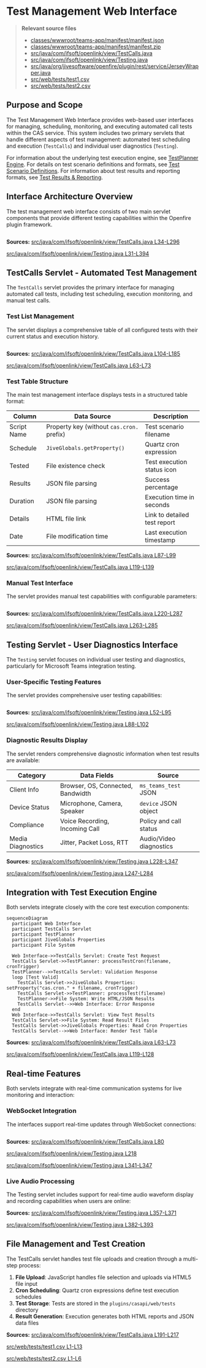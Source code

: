 # Test Management Web Interface

> **Relevant source files**
> * [classes/wwwroot/teams-app/manifest/manifest.json](https://github.com/ComitFS/cas-service/blob/b7087e8d/classes/wwwroot/teams-app/manifest/manifest.json)
> * [classes/wwwroot/teams-app/manifest/manifest.zip](https://github.com/ComitFS/cas-service/blob/b7087e8d/classes/wwwroot/teams-app/manifest/manifest.zip)
> * [src/java/com/ifsoft/openlink/view/TestCalls.java](https://github.com/ComitFS/cas-service/blob/b7087e8d/src/java/com/ifsoft/openlink/view/TestCalls.java)
> * [src/java/com/ifsoft/openlink/view/Testing.java](https://github.com/ComitFS/cas-service/blob/b7087e8d/src/java/com/ifsoft/openlink/view/Testing.java)
> * [src/java/org/jivesoftware/openfire/plugin/rest/service/JerseyWrapper.java](https://github.com/ComitFS/cas-service/blob/b7087e8d/src/java/org/jivesoftware/openfire/plugin/rest/service/JerseyWrapper.java)
> * [src/web/tests/test1.csv](https://github.com/ComitFS/cas-service/blob/b7087e8d/src/web/tests/test1.csv)
> * [src/web/tests/test2.csv](https://github.com/ComitFS/cas-service/blob/b7087e8d/src/web/tests/test2.csv)

## Purpose and Scope

The Test Management Web Interface provides web-based user interfaces for managing, scheduling, monitoring, and executing automated call tests within the CAS service. This system includes two primary servlets that handle different aspects of test management: automated test scheduling and execution (`TestCalls`) and individual user diagnostics (`Testing`).

For information about the underlying test execution engine, see [TestPlanner Engine](./3.1-testplanner-engine.md). For details on test scenario definitions and formats, see [Test Scenario Definitions](./3.2-test-scenario-definitions.md). For information about test results and reporting formats, see [Test Results & Reporting](./3.3-test-results-and-reporting.md).

## Interface Architecture Overview

The test management web interface consists of two main servlet components that provide different testing capabilities within the Openfire plugin framework.

```

```

**Sources:** [src/java/com/ifsoft/openlink/view/TestCalls.java L34-L296](https://github.com/ComitFS/cas-service/blob/b7087e8d/src/java/com/ifsoft/openlink/view/TestCalls.java#L34-L296)

 [src/java/com/ifsoft/openlink/view/Testing.java L31-L394](https://github.com/ComitFS/cas-service/blob/b7087e8d/src/java/com/ifsoft/openlink/view/Testing.java#L31-L394)

## TestCalls Servlet - Automated Test Management

The `TestCalls` servlet provides the primary interface for managing automated call tests, including test scheduling, execution monitoring, and manual test calls.

### Test List Management

The servlet displays a comprehensive table of all configured tests with their current status and execution history.

```

```

**Sources:** [src/java/com/ifsoft/openlink/view/TestCalls.java L104-L185](https://github.com/ComitFS/cas-service/blob/b7087e8d/src/java/com/ifsoft/openlink/view/TestCalls.java#L104-L185)

 [src/java/com/ifsoft/openlink/view/TestCalls.java L63-L73](https://github.com/ComitFS/cas-service/blob/b7087e8d/src/java/com/ifsoft/openlink/view/TestCalls.java#L63-L73)

### Test Table Structure

The main test management interface displays tests in a structured table format:

| Column | Data Source | Description |
| --- | --- | --- |
| Script Name | Property key (without `cas.cron.` prefix) | Test scenario filename |
| Schedule | `JiveGlobals.getProperty()` | Quartz cron expression |
| Tested | File existence check | Test execution status icon |
| Results | JSON file parsing | Success percentage |
| Duration | JSON file parsing | Execution time in seconds |
| Details | HTML file link | Link to detailed test report |
| Date | File modification time | Last execution timestamp |

**Sources:** [src/java/com/ifsoft/openlink/view/TestCalls.java L87-L99](https://github.com/ComitFS/cas-service/blob/b7087e8d/src/java/com/ifsoft/openlink/view/TestCalls.java#L87-L99)

 [src/java/com/ifsoft/openlink/view/TestCalls.java L119-L139](https://github.com/ComitFS/cas-service/blob/b7087e8d/src/java/com/ifsoft/openlink/view/TestCalls.java#L119-L139)

### Manual Test Interface

The servlet provides manual test capabilities with configurable parameters:

```

```

**Sources:** [src/java/com/ifsoft/openlink/view/TestCalls.java L220-L287](https://github.com/ComitFS/cas-service/blob/b7087e8d/src/java/com/ifsoft/openlink/view/TestCalls.java#L220-L287)

 [src/java/com/ifsoft/openlink/view/TestCalls.java L263-L285](https://github.com/ComitFS/cas-service/blob/b7087e8d/src/java/com/ifsoft/openlink/view/TestCalls.java#L263-L285)

## Testing Servlet - User Diagnostics Interface

The `Testing` servlet focuses on individual user testing and diagnostics, particularly for Microsoft Teams integration testing.

### User-Specific Testing Features

The servlet provides comprehensive user testing capabilities:

```

```

**Sources:** [src/java/com/ifsoft/openlink/view/Testing.java L52-L95](https://github.com/ComitFS/cas-service/blob/b7087e8d/src/java/com/ifsoft/openlink/view/Testing.java#L52-L95)

 [src/java/com/ifsoft/openlink/view/Testing.java L88-L102](https://github.com/ComitFS/cas-service/blob/b7087e8d/src/java/com/ifsoft/openlink/view/Testing.java#L88-L102)

### Diagnostic Results Display

The servlet renders comprehensive diagnostic information when test results are available:

| Category | Data Fields | Source |
| --- | --- | --- |
| Client Info | Browser, OS, Connected, Bandwidth | `ms_teams_test` JSON |
| Device Status | Microphone, Camera, Speaker | `device` JSON object |
| Compliance | Voice Recording, Incoming Call | Policy and call status |
| Media Diagnostics | Jitter, Packet Loss, RTT | Audio/Video diagnostics |

**Sources:** [src/java/com/ifsoft/openlink/view/Testing.java L228-L347](https://github.com/ComitFS/cas-service/blob/b7087e8d/src/java/com/ifsoft/openlink/view/Testing.java#L228-L347)

 [src/java/com/ifsoft/openlink/view/Testing.java L247-L284](https://github.com/ComitFS/cas-service/blob/b7087e8d/src/java/com/ifsoft/openlink/view/Testing.java#L247-L284)

## Integration with Test Execution Engine

Both servlets integrate closely with the core test execution components:

```mermaid
sequenceDiagram
  participant Web Interface
  participant TestCalls Servlet
  participant TestPlanner
  participant JiveGlobals Properties
  participant File System

  Web Interface->>TestCalls Servlet: Create Test Request
  TestCalls Servlet->>TestPlanner: processTestCron(filename, cronTrigger)
  TestPlanner-->>TestCalls Servlet: Validation Response
  loop [Test Valid]
    TestCalls Servlet->>JiveGlobals Properties: setProperty("cas.cron." + filename, cronTrigger)
    TestCalls Servlet->>TestPlanner: processTest(filename)
    TestPlanner->>File System: Write HTML/JSON Results
    TestCalls Servlet-->>Web Interface: Error Response
  end
  Web Interface->>TestCalls Servlet: View Test Results
  TestCalls Servlet->>File System: Read Result Files
  TestCalls Servlet->>JiveGlobals Properties: Read Cron Properties
  TestCalls Servlet-->>Web Interface: Render Test Table
```

**Sources:** [src/java/com/ifsoft/openlink/view/TestCalls.java L63-L73](https://github.com/ComitFS/cas-service/blob/b7087e8d/src/java/com/ifsoft/openlink/view/TestCalls.java#L63-L73)

 [src/java/com/ifsoft/openlink/view/TestCalls.java L119-L128](https://github.com/ComitFS/cas-service/blob/b7087e8d/src/java/com/ifsoft/openlink/view/TestCalls.java#L119-L128)

## Real-time Features

Both servlets integrate with real-time communication systems for live monitoring and interaction:

### WebSocket Integration

The interfaces support real-time updates through WebSocket connections:

```

```

**Sources:** [src/java/com/ifsoft/openlink/view/TestCalls.java L80](https://github.com/ComitFS/cas-service/blob/b7087e8d/src/java/com/ifsoft/openlink/view/TestCalls.java#L80-L80)

 [src/java/com/ifsoft/openlink/view/Testing.java L218](https://github.com/ComitFS/cas-service/blob/b7087e8d/src/java/com/ifsoft/openlink/view/Testing.java#L218-L218)

 [src/java/com/ifsoft/openlink/view/Testing.java L341-L347](https://github.com/ComitFS/cas-service/blob/b7087e8d/src/java/com/ifsoft/openlink/view/Testing.java#L341-L347)

### Live Audio Processing

The Testing servlet includes support for real-time audio waveform display and recording capabilities when users are online:

**Sources:** [src/java/com/ifsoft/openlink/view/Testing.java L357-L371](https://github.com/ComitFS/cas-service/blob/b7087e8d/src/java/com/ifsoft/openlink/view/Testing.java#L357-L371)

 [src/java/com/ifsoft/openlink/view/Testing.java L382-L393](https://github.com/ComitFS/cas-service/blob/b7087e8d/src/java/com/ifsoft/openlink/view/Testing.java#L382-L393)

## File Management and Test Creation

The TestCalls servlet handles test file uploads and creation through a multi-step process:

1. **File Upload**: JavaScript handles file selection and uploads via HTML5 file input
2. **Cron Scheduling**: Quartz cron expressions define test execution schedules
3. **Test Storage**: Tests are stored in the `plugins/casapi/web/tests` directory
4. **Result Generation**: Execution generates both HTML reports and JSON data files

**Sources:** [src/java/com/ifsoft/openlink/view/TestCalls.java L191-L217](https://github.com/ComitFS/cas-service/blob/b7087e8d/src/java/com/ifsoft/openlink/view/TestCalls.java#L191-L217)

 [src/web/tests/test1.csv L1-L13](https://github.com/ComitFS/cas-service/blob/b7087e8d/src/web/tests/test1.csv#L1-L13)

 [src/web/tests/test2.csv L1-L6](https://github.com/ComitFS/cas-service/blob/b7087e8d/src/web/tests/test2.csv#L1-L6)